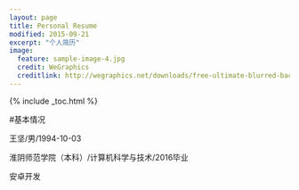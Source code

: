 ```yaml
---
layout: page
title: Personal Resume
modified: 2015-09-21
excerpt: "个人简历"
image:
  feature: sample-image-4.jpg
  credit: WeGraphics
  creditlink: http://wegraphics.net/downloads/free-ultimate-blurred-background-pack/
---
```


{% include _toc.html %}

#基本情况

王坚/男/1994-10-03

淮阴师范学院（本科）/计算机科学与技术/2016毕业

安卓开发


